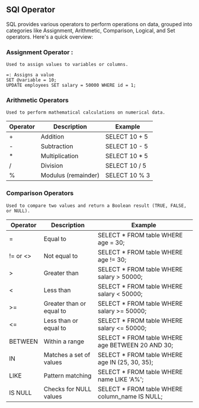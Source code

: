 ## SQl Operator
<p>
SQL provides various operators to perform operations on data, grouped into categories like Assignment, Arithmetic, Comparison, Logical, and Set operators. Here's a quick overview:
</p>

### Assignment Operator :
    Used to assign values to variables or columns.

    =: Assigns a value
    SET @variable = 10;
    UPDATE employees SET salary = 50000 WHERE id = 1;

### Arithmetic Operators
    Used to perform mathematical calculations on numerical data.    

| Operator	| Description   |	Example |
| ------------- | ------------- | ------------- |
|   +   |	Addition    |	SELECT 10 + 5   |  
|   -   |	Subtraction |	SELECT 10 - 5   |
|   *   |	Multiplication  |	SELECT 10 * 5   |
|   /  |	Division    |	SELECT 10 / 5   |;
|   %  |	Modulus (remainder) |   SELECT 10 % 3  |

### Comparison Operators
    Used to compare two values and return a Boolean result (TRUE, FALSE, or NULL).

|Operator |	Description|	Example|
| ------------- | ------------- | ------------- |
|=|	Equal to|	SELECT * FROM table WHERE age = 30;|
|!= or <>|	Not equal to	|SELECT * FROM table WHERE age != 30;|
|>	|Greater than	|SELECT * FROM table WHERE salary > 50000;|
|<	|Less than	|SELECT * FROM table WHERE salary < 50000;|
|>=	|Greater than or equal to	|SELECT * FROM table WHERE salary >= 50000;|
|<=	|Less than or equal to	|SELECT * FROM table WHERE salary <= 50000;|
|BETWEEN	|Within a range	|SELECT * FROM table WHERE age BETWEEN 20 AND 30;|
|IN	|Matches a set of values	|SELECT * FROM table WHERE age IN (25, 30, 35);|
|LIKE	|Pattern matching	|SELECT * FROM table WHERE name LIKE 'A%';|
|IS NULL	|Checks for NULL values	|SELECT * FROM table WHERE column_name IS NULL;|